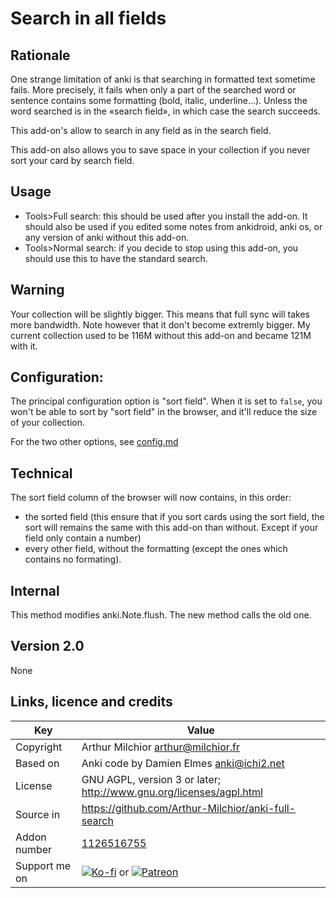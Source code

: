 # Search in all fields
## Rationale

One strange limitation of anki is that searching in formatted text
sometime fails. More precisely, it fails when only a part of the
searched word or sentence contains some formatting (bold, italic,
underline...). Unless the word searched is in the «search field», in
which case the search succeeds.

This add-on's allow to search in any field as in the search
field.

This add-on also allows you to save space in your collection if you
never sort your card by search field.

## Usage
* Tools>Full search: this should be used after you install the
  add-on. It should also be used if you edited some notes from
  ankidroid, anki os, or any version of anki without this add-on.
* Tools>Normal search: if you decide to stop using this add-on, you
  should use this to have the standard search.

## Warning
Your collection will be slightly bigger. This means that full sync
will takes more bandwidth. Note however that it don't become extremly
bigger. My current collection used to be 116M without this add-on and
became 121M with it.

## Configuration:
The principal configuration option is "sort field". When it is set to
`false`, you won't be able to sort by "sort field" in the browser, and
it'll reduce the size of your collection.

For the two other options, see [config.md](config.md)

## Technical
The sort field column of the browser will now contains, in this order:
* the sorted field (this ensure that if you sort cards using the sort
  field, the sort will remains the same with this add-on than
  without. Except if your field only contain a number)
* every other field, without the formatting (except the ones which
  contains no formating).

## Internal
This method modifies anki.Note.flush. The new method calls the old one.
## Version 2.0
None

## Links, licence and credits

Key         |Value
------------|-------------------------------------------------------------------
Copyright   | Arthur Milchior <arthur@milchior.fr>
Based on    | Anki code by Damien Elmes <anki@ichi2.net>
License     | GNU AGPL, version 3 or later; http://www.gnu.org/licenses/agpl.html
Source in   | https://github.com/Arthur-Milchior/anki-full-search
Addon number| [1126516755](https://ankiweb.net/shared/info/1126516755)
Support me on| [![Ko-fi](https://ko-fi.com/img/Kofi_Logo_Blue.svg)](Ko-fi.com/arthurmilchior) or [![Patreon](http://www.milchior.fr/patreon.png)](https://www.patreon.com/bePatron?u=146206)
